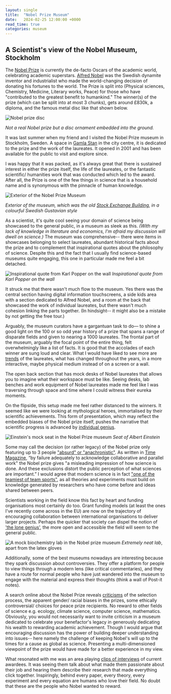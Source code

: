 ```yaml
---
layout: single
title:  "Nobel Prize Museum"
date:   2024-02-25 12:00:00 +0000
read_time: true
categories: museum
---
```


## A Scientist's view of the Nobel Museum, Stockholm

The [Nobel Prize](https://www.nobelprize.org/) is currently the de-facto Oscars of the academic world, celebrating academic superstars. [Alfred Nobel](https://en.wikipedia.org/wiki/Alfred_Nobel) was the Swedish dynamite inventor and industrialist who made the world-changing decision of donating his fortunes to the world. The Prize is split into (Physical sciences, Chemistry, Medicine, Literary works, Peace) for those who have "contributed to the greatest benefit to humankind." The winner(s) of the prize (which can be split into at most 3 chunks), gets around £830k, a diploma, and the famous metal disc like that shown below.

![Nobel prize disc](/files/nobel/nobel_head.jpeg)

*Not a real Nobel prize but a disc ornament embedded into the ground.*

It was last summer when my friend and I visited the Nobel Prize museum in Stockholm, Sweden. A space in [Gamla Stan](https://en.wikipedia.org/wiki/Gamla_stan) in the city centre, it is dedicated to the prize and the work of the laureates. It opened in 2001 and has been available for the public to visit and explore since.

I was happy that it was packed, as it's always great that there is sustained interest in either the prize itself, the life of the laureates, or the fantastic scientific/ humanities work that was conducted which led to the award. After all, the Prize is one of the few things in science that is a household name and is synonymous with the pinnacle of human knowledge.

![Exterior of the Nobel Prize Museum](/files/nobel/museum.jpeg)

*Exterior of the museum, which was the old [Stock Exchange Building](https://en.wikipedia.org/wiki/Stockholm_Stock_Exchange_Building), in a colourful Swedish Gustavian style*

As a scientist, it's quite cool seeing your domain of science being showcased to the general public, in a museum as sleek as this. *(With my lack of knowledge in literature and economics, I'm afraid my discussion will dwell on science.)* The museum was comprehensive-- there were items in showcases belonging to select laureates, abundant historical facts about the prize and to complement that inspirational quotes about the philosophy of science. Despite this and the fact that I usually find science-based museums quite engaging, this one in particular made me feel a bit detached.

![Inspirational quote from Karl Popper on the wall](/files/nobel/popper_quote.jpeg)
*Inspirational quote from Karl Popper on the wall*

It struck me that there wasn't much flow to the museum. Yes there was the central section having digital information touchscreens, a side kids area with a section dedicated to Alfred Nobel, and a room at the back that showcased the work of individual laureates, but there wasn't much cohesion linking the parts together. (In hindsight-- it might also be a mistake by not getting the free tour.)

Arguably, the museum curators have a gargantuan task to do— to shine a good light on the 100 or so odd year history of a prize that spans a range of disparate fields and given to nearing a 1000 laureates. The frontal part of the museum, arguably the focal point of the entire thing, felt overwhelmingly like a list of facts. It is good that the accolades of each winner are sung loud and clear. What I would have liked to see more are [trends](https://www.chemistryworld.com/nobel-prize/the-data-behind-the-nobel-prizes/4010453.article) of the laureates, what has changed throughout the years, in a more interactive, maybe physical medium instead of on a screen or a wall.

The open back section that has mock desks of Nobel laureates that allows you to imagine what their workspace must be like. Seeing desks, lab benches and work equipment of Nobel laureates made me feel like I was traversing through space and time where I could witness their eureka moments.

On the flipside, this setup made me feel rather distanced to the winners. It seemed like we were looking at mythological heroes, immortalised by their scientific achievements. This form of presentation, which may reflect the embedded biases of the Nobel prize itself, pushes the narrative that scientific progress is advanced by [individual genius](https://www.theguardian.com/commentisfree/2017/sep/30/we-hail-individual-geniuses-success-in-science-collaboration-nobel-prize).

![Einstein's mock seat in the Nobel Prize museum](/files/nobel/einstein.jpeg)
*Seat of Albert Einstein*

Some may call the decision (or rather legacy) of the Nobel prize only featuring up to 3 people ["absurd" or "anachronistic"](https://www.theatlantic.com/science/archive/2017/10/the-absurdity-of-the-nobel-prizes-in-science/541863/). As written in [Time Magazine](https://time.com/6225572/nobel-prizes-problem), “by failure adequately to acknowledge collaborative and parallel work" the Nobel prize gives "a misleading impression of how science is done. And these exclusions distort the public perception of what sciences are important.” I would agree that modern science is in fact ["one of the teamiest of team sports"](https://www.statnews.com/2016/10/07/nobel-prize-science/), as all theories and experiments must build on knowledge generated by researchers who have come before and ideas shared between peers.

Scientists working in the field know this fact by heart and funding organisations most certainly do too. Grant funding models (at least the ones I've recently come across in the EU) are now on the trajectory of encouraging collaboration between international organisations to deliver larger projects. Perhaps the quicker that society can dispel the notion of ['the lone genius'](https://www.nobelprize.org/martin-chalfie-npii-canada/), the more open and accessible the field will seem to the general public.

![A mock biochemistry lab in the Nobel prize museum](/files/nobel/lab.jpeg)
*Extremely neat lab*, apart from the latex gloves

Additionally, some of the best museums nowadays are interesting because they spark discussion about controversies. They offer a platform for people to view things through a modern lens (like critical commentaries), and they have a route for normal people who have just wandered into the museum to engage with the material and express their thoughts (think a wall of Post-it notes).

A search online about the Nobel Prize reveals [criticisms](https://en.wikipedia.org/wiki/Nobel_Prize_controversies) of the selection process, the apparent gender/ racial biases in the prizes, some ethically controversial/  choices for peace prize recipients. No reward to other fields of science e.g. ecology, climate science, computer science, mathematics. Obviously, you would not necessarily want to invite criticism in a museum dedicated to celebrate your benefactor's legacy in generously dedicating his wealth to rewarding academic achievement. Though I would argue that encouraging discussion has the power of building deeper understanding into issues-- here namely the challenge of keeping Nobel's will up to the times for a cause as global as science. Presenting a multi-dimensioned viewpoint of the prize would have made for a better experience in my view.

What resonated with me was an area playing [clips of interviews](https://www.nobelprize.org/prizes/lists/video-interviews-physics/) of current awardees. It was seeing them talk about what made them passionate about their job and hearing them describe their research that made everything click together. Inspiringly, behind every paper, every theory, every experiment and every equation are humans who love their field. No doubt that these are the people who Nobel wanted to reward.
